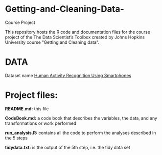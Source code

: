 # Getting-and-Cleaning-Data-
Course Project

This repository hosts the R code and documentation files for the course project of the The Data Scientist’s Toolbox created by Johns Hopkins University 
course "Getting and Cleaning data".
# DATA
Dataset name <a href="https://d396qusza40orc.cloudfront.net/getdata%2Fprojectfiles%2FUCI%20HAR%20Dataset.zip">Human Activity Recognition Using Smartphones</a>

# Project files: 

<strong>README.md:</strong> this file

<strong>CodeBook.md:</strong> a code book that describes the variables, the data, and any transformations or work performed

 <strong>run_analysis.R:</strong> contains all the code to perform the analyses described in the 5 steps

 <strong>tidydata.txt:</strong> is the output of the 5th step, i.e. the tidy data set
 



